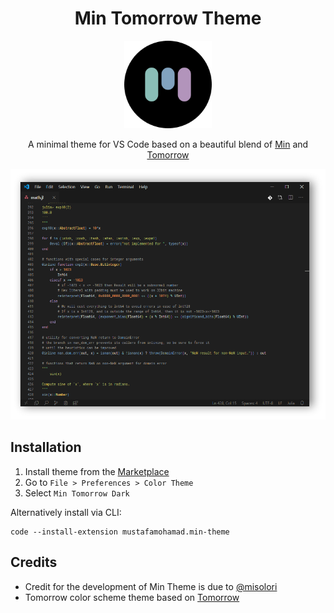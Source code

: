 <div align="center">

# Min Tomorrow Theme


<img src="https://raw.githubusercontent.com/musm/min-tomorrow-theme/master/icon.png" width="140" />


A minimal theme for VS Code based on a beautiful blend of [Min](https://github.com/misolori/min-theme) and [Tomorrow](https://github.com/microsoft/vscode-themes/tree/master/tomorrow)

![preview-dark](https://raw.githubusercontent.com/musm/min-tomorrow-theme/master/screenshot-dark.png)

</div>

## Installation

1. Install theme from the [Marketplace](https://marketplace.visualstudio.com/items?itemName=mustafamohamad.min-tomorrow-theme)
2. Go to `File > Preferences > Color Theme`
3. Select `Min Tomorrow Dark`

Alternatively install via CLI:
```
code --install-extension mustafamohamad.min-theme
```

## Credits

- Credit for the development of Min Theme is due to [@misolori](https://github.com/misolori)
- Tomorrow color scheme theme based on [Tomorrow](https://github.com/microsoft/vscode-themes/tree/master/tomorrow)
